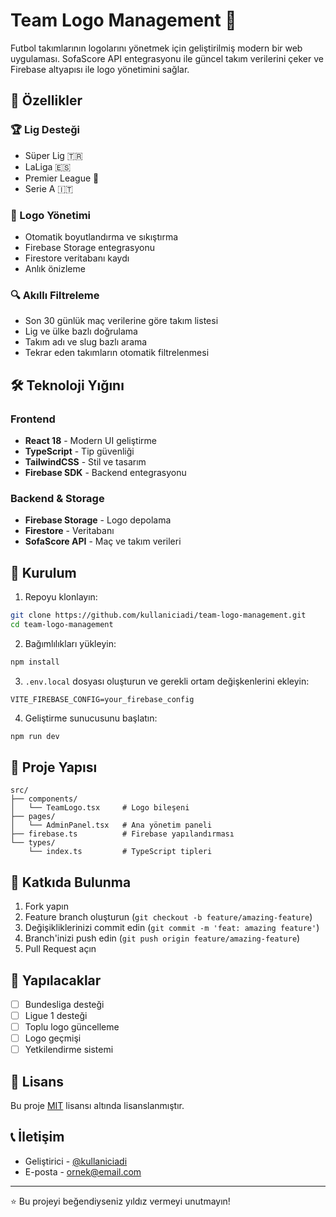 # Team Logo Management 🎨

Futbol takımlarının logolarını yönetmek için geliştirilmiş modern bir web uygulaması. SofaScore API entegrasyonu ile güncel takım verilerini çeker ve Firebase altyapısı ile logo yönetimini sağlar.

## 🌟 Özellikler

### 🏆 Lig Desteği
- Süper Lig 🇹🇷
- LaLiga 🇪🇸
- Premier League 🏴󠁧󠁢󠁥󠁮󠁧󠁿
- Serie A 🇮🇹

### 💼 Logo Yönetimi
- Otomatik boyutlandırma ve sıkıştırma
- Firebase Storage entegrasyonu
- Firestore veritabanı kaydı
- Anlık önizleme

### 🔍 Akıllı Filtreleme
- Son 30 günlük maç verilerine göre takım listesi
- Lig ve ülke bazlı doğrulama
- Takım adı ve slug bazlı arama
- Tekrar eden takımların otomatik filtrelenmesi

## 🛠 Teknoloji Yığını

### Frontend
- **React 18** - Modern UI geliştirme
- **TypeScript** - Tip güvenliği
- **TailwindCSS** - Stil ve tasarım
- **Firebase SDK** - Backend entegrasyonu

### Backend & Storage
- **Firebase Storage** - Logo depolama
- **Firestore** - Veritabanı
- **SofaScore API** - Maç ve takım verileri

## 🚀 Kurulum

1. Repoyu klonlayın:
```bash
git clone https://github.com/kullaniciadi/team-logo-management.git
cd team-logo-management
```

2. Bağımlılıkları yükleyin:
```bash
npm install
```

3. `.env.local` dosyası oluşturun ve gerekli ortam değişkenlerini ekleyin:
```env
VITE_FIREBASE_CONFIG=your_firebase_config
```

4. Geliştirme sunucusunu başlatın:
```bash
npm run dev
```

## 📁 Proje Yapısı

```
src/
├── components/
│   └── TeamLogo.tsx     # Logo bileşeni
├── pages/
│   └── AdminPanel.tsx   # Ana yönetim paneli
├── firebase.ts          # Firebase yapılandırması
└── types/
    └── index.ts         # TypeScript tipleri
```

## 🤝 Katkıda Bulunma

1. Fork yapın
2. Feature branch oluşturun (`git checkout -b feature/amazing-feature`)
3. Değişikliklerinizi commit edin (`git commit -m 'feat: amazing feature'`)
4. Branch'inizi push edin (`git push origin feature/amazing-feature`)
5. Pull Request açın

## 📝 Yapılacaklar

- [ ] Bundesliga desteği
- [ ] Ligue 1 desteği
- [ ] Toplu logo güncelleme
- [ ] Logo geçmişi
- [ ] Yetkilendirme sistemi

## 📄 Lisans

Bu proje [MIT](LICENSE) lisansı altında lisanslanmıştır.

## 📞 İletişim

- Geliştirici - [@kullaniciadi](https://github.com/kullaniciadi)
- E-posta - ornek@email.com

---

⭐️ Bu projeyi beğendiyseniz yıldız vermeyi unutmayın!


